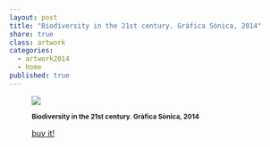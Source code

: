 ```yaml
---
layout: post
title: "Biodiversity in the 21st century. Gràfica Sònica, 2014"
share: true
class: artwork
categories:
  - artwork2014
  - home
published: true
---
```


<figure class="text-center">
	<img src="http://www.inpocketart.com/wp-content/uploads/2014/07/2.biodiversity-in-the-2st-century-grafika-sonika-2014-watermark.jpg">
	<figcaption>
		<p><small><strong>Biodiversity in the 21st century. Gràfica Sònica, 2014</strong></small></p>
		<p><a href="http://www.inpocketart.com/product/biodiversity-in-the-21st-century-grafica-sonica-2014/" class="btn btn-primary btn-lg"><i class="fa fa-credit-card"></i> buy it!</a></p>
	</figcaption>
</figure>